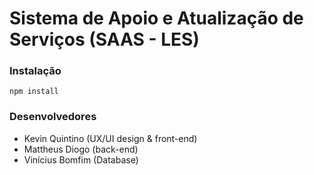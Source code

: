 # Sistema de Apoio e Atualização de Serviços (SAAS - LES)

### Instalação
`npm install`

### Desenvolvedores
- Kevin Quintino (UX/UI design & front-end)
- Mattheus Diogo (back-end)
- Vinícius Bomfim (Database)
